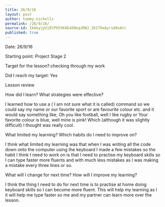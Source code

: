 ```yaml
---
title: 26/9/16
layout: post
author: tommy.nicholls
permalink: /26/9/16/
source-id: 1kAeyjpVj8lPk55K4Ea99eqiRWJ_JD17OeAyriA9vAtc
published: true
---
```

Date: 26/9/16

Starting point: Project Stage 2

Target for the lesson?:checking through my work

Did I reach my target: Yes

Lesson review

How did I learn? What strategies were effective?

I learned how to use a ( I am not sure what it is called) command so we could say my name or our favorite sport or are favourite colour etc. and it would say something like, Oh you like football, well I like rugby or Your favorite colour is blue, well mine is pink! Which (although it was slightly difficult) I thought was really cool.

What limited my learning? Which habits do I need to improve on?

I think what limited my learning was that when I was writing all the code down onto the computer using the keyboard I made a few mistakes so the habit I think I need to work on is that I need to practise my keyboard skills so I can type faster more fluents and with much less mistakes as I was making a mistake every three lines or so.

What will I change for next time? How will I improve my learning?

I think the thing I need to do for next time is to practise at home doing keyboard skills so I can become more fluent. This will help my learning as I it will help me type faster so me and my partner can learn more over the lesson.

